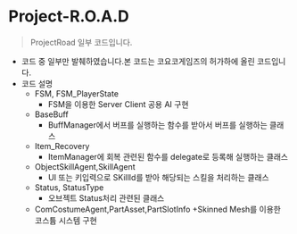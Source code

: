 # Project-R.O.A.D

> ProjectRoad 일부 코드입니다.
 + 코드 중 일부만 발췌하였습니다.본 코드는 코요코게임즈의 허가하에 올린 코드입니다.
 + 코드 설명
    + FSM, FSM_PlayerState
       + FSM을 이용한 Server Client 공용 AI 구현
    + BaseBuff
       + BuffManager에서 버프를 실행하는 함수를 받아서 버프를 실행하는 클래스
    + Item_Recovery
       + ItemManager에 회복 관련된 함수를 delegate로 등록해 실행하는 클래스
    + ObjectSkillAgent,SkillAgent
       + UI 또는 키입력으로 SKillId를 받아 해당되는 스킬을 처리하는 클래스
    + Status, StatusType
       + 오브젝트 Status처리 관련된 클래스 
    + ComCostumeAgent,PartAsset,PartSlotInfo
       +Skinned Mesh를 이용한 코스튬 시스템 구현
